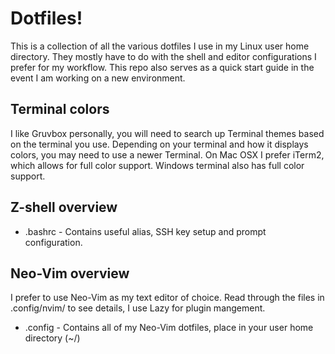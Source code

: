 # Dotfiles!

This is a collection of all the various dotfiles I use in my Linux user home directory. They mostly have to do with the shell and editor configurations I prefer for my workflow. This repo also serves as a quick start guide in the event I am working on a new environment.

## Terminal colors

I like Gruvbox personally, you will need to search up Terminal themes based on the terminal you use. Depending on your terminal and how it displays colors, you may need to use a newer Terminal. On Mac OSX I prefer iTerm2, which allows for full color support. Windows terminal also has full color support. 

## Z-shell overview

* .bashrc - Contains useful alias, SSH key setup and prompt configuration.

## Neo-Vim overview

I prefer to use Neo-Vim as my text editor of choice. Read through the files in .config/nvim/ to see details, I use Lazy for plugin mangement.

* .config - Contains all of my Neo-Vim dotfiles, place in your user home directory (~/)
